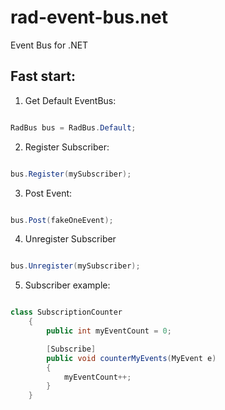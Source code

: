 # rad-event-bus.net
Event Bus for .NET

## Fast start:

1. Get Default EventBus:

```csharp 

RadBus bus = RadBus.Default;

```

2. Register Subscriber:

```csharp 

bus.Register(mySubscriber);

```

3. Post Event:

```csharp 

bus.Post(fakeOneEvent);

```

4. Unregister Subscriber

```csharp 

bus.Unregister(mySubscriber);

```

5. Subscriber example:

```csharp 

class SubscriptionCounter
    {
        public int myEventCount = 0;

        [Subscribe]
        public void counterMyEvents(MyEvent e)
        {
            myEventCount++;
        }
    }

```
